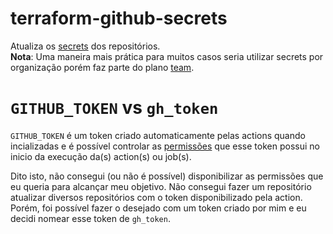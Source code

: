 # terraform-github-secrets
Atualiza os [secrets](https://docs.github.com/en/actions/security-guides/encrypted-secrets) dos repositórios.  
**Nota**: Uma maneira mais prática para muitos casos seria utilizar secrets por organização porém faz parte do plano [team](https://github.com/pricing).  

# `GITHUB_TOKEN` vs `gh_token`
`GITHUB_TOKEN` é um token criado automaticamente pelas actions quando incializadas e é possível controlar as [permissões](https://docs.github.com/en/actions/learn-github-actions/finding-and-customizing-actions) que esse token possui no inicio da execução da(s) action(s) ou job(s).  

Dito isto, não consegui (ou não é possível) disponibilizar as permissões que eu queria para alcançar meu objetivo. Não consegui fazer um repositório atualizar diversos repositórios com o token disponibilizado pela action. Porém, foi possível fazer o desejado com um token criado por mim e eu decidi nomear esse token de `gh_token`.  
